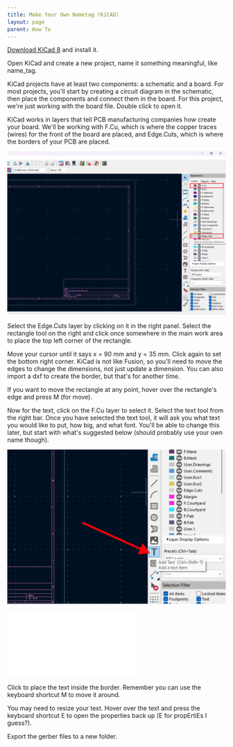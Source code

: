 ```yaml
---
title: Make Your Own Nametag (KiCAD)
layout: page
parent: How To
---
```


[Download KiCad 8](https://www.kicad.org/download/) and install it.

Open KiCad and create a new project, name it something meaningful, like name_tag.

KiCad projects have at least two components: a schematic and a board. For most projects, you'll start by creating a circuit diagram in the schematic, then place the components and connect them in the board. For this project, we're just working with the board file. Double click to open it.

KiCad works in layers that tell PCB manufacturing companies how create your board. We'll be working with F.Cu, which is where the copper traces (wires) for the front of the board are placed, and Edge.Cuts, which is where the borders of your PCB are placed.

![Image highlighting layers](/assets/how_to/kicad_name/layers.svg)

Select the Edge.Cuts layer by clicking on it in the right panel. Select the rectangle tool on the right and click once somewhere in the main work area to place the top left corner of the rectangle.

Move your cursor until it says x = 90 mm and y = 35 mm. Click again to set the bottom right corner. KiCad is not like Fusion, so you'll need to move the edges to change the dimensions, not just update a dimension. You can also import a dxf to create the border, but that's for another time.

If you want to move the rectangle at any point, hover over the rectangle's edge and press M (for move).

Now for the text, click on the F.Cu layer to select it. Select the text tool from the right bar. Once you have selected the text tool, it will ask you what text you would like to put, how big, and what font. You'll be able to change this later, but start with what's suggested below (should probably use your own name though).

![Image of text tool](/assets/how_to/kicad_name/text.svg)

![Image of text dialog box](/assets/how_to/kicad_name/text_dialog.txt)

Click to place the text inside the border. Remember you can use the keyboard shortcut M to move it around.

You may need to resize your text. Hover over the text and press the keyboard shortcut E to open the properties back up (E for propErtiEs I guess?).

Export the gerber files to a new folder.
